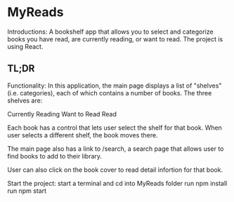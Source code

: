 # MyReads

Introductions: 
A bookshelf app that allows you to select and categorize books you have read, are currently reading, or want to read. The project is using React.

## TL;DR
Functionality:
In this application, the main page displays a list of "shelves" (i.e. categories), each of which contains a number of books. The three shelves are:

Currently Reading
Want to Read
Read


Each book has a control that lets user select the shelf for that book. When user selects a different shelf, the book moves there. 


The main page also has a link to /search, a search page that allows user to find books to add to their library.


User can also click on the book cover to read detail infortion for that book.



Start the project:
start a terminal and cd into MyReads folder
run npm install
run npm start
